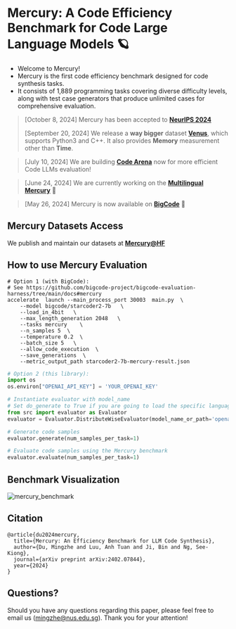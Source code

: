 # Mercury: A Code Efficiency Benchmark for Code Large Language Models 🪐

* Welcome to Mercury!
* Mercury is the first code efficiency benchmark designed for code synthesis tasks.
* It consists of 1,889 programming tasks covering diverse difficulty levels, along with test case generators that produce unlimited cases for comprehensive evaluation.

> [October 8, 2024] Mercury has been accepted to [**NeurIPS 2024**](https://neurips.cc/virtual/2024/poster/97452)
> 
> [September 20, 2024] We release a **way bigger** dataset [**Venus**](https://github.com/Elfsong/venus), which supports Python3 and C++. It also provides **Memory** measurement other than **Time**.

> [July 10, 2024] We are building [**Code Arena**](https://codearena.online/about/) now for more efficient Code LLMs evaluation!

> [June 24, 2024] We are currently working on the [**Multilingual Mercury**](https://huggingface.co/datasets/Elfsong/Mercury_Multilingual) 🚧

> [May 26, 2024] Mercury is now available on [**BigCode**](https://github.com/bigcode-project/bigcode-evaluation-harness/tree/main/docs#mercury) 🌟

## Mercury Datasets Access
We publish and maintain our datasets at [**Mercury@HF**](https://huggingface.co/datasets/Elfsong/Mercury)

## How to use Mercury Evaluation
```shell
# Option 1 (with BigCode):
# See https://github.com/bigcode-project/bigcode-evaluation-harness/tree/main/docs#mercury
accelerate  launch --main_process_port 30003  main.py  \
    --model bigcode/starcoder2-7b   \
    --load_in_4bit   \
    --max_length_generation 2048   \
    --tasks mercury    \
    --n_samples 5  \
    --temperature 0.2  \
    --batch_size 5   \
    --allow_code_execution  \
    --save_generations  \
    --metric_output_path starcoder2-7b-mercury-result.json
```

```python
# Option 2 (this library):
import os
os.environ["OPENAI_API_KEY"] = 'YOUR_OPENAI_KEY'

# Instantiate evaluator with model_name
# Set do_generate to True if you are going to load the specific language model during evaluator initialization.
from src import evaluator as Evaluator
evaluator = Evaluator.DistributeWiseEvaluator(model_name_or_path='openai/gpt-3.5-turbo-1106', do_generate=True)

# Generate code samples
evaluator.generate(num_samples_per_task=1)

# Evaluate code samples using the Mercury benchmark
evaluator.evaluate(num_samples_per_task=1)
```

## Benchmark Visualization
![mercury_benchmark](https://github.com/Elfsong/Mercury/assets/12135272/4b4b2126-a06c-43dc-ae16-2848d9f77a69)

## Citation
```
@article{du2024mercury,
  title={Mercury: An Efficiency Benchmark for LLM Code Synthesis},
  author={Du, Mingzhe and Luu, Anh Tuan and Ji, Bin and Ng, See-Kiong},
  journal={arXiv preprint arXiv:2402.07844},
  year={2024}
}
```

## Questions?
Should you have any questions regarding this paper, please feel free to email us (mingzhe@nus.edu.sg). Thank you for your attention!

